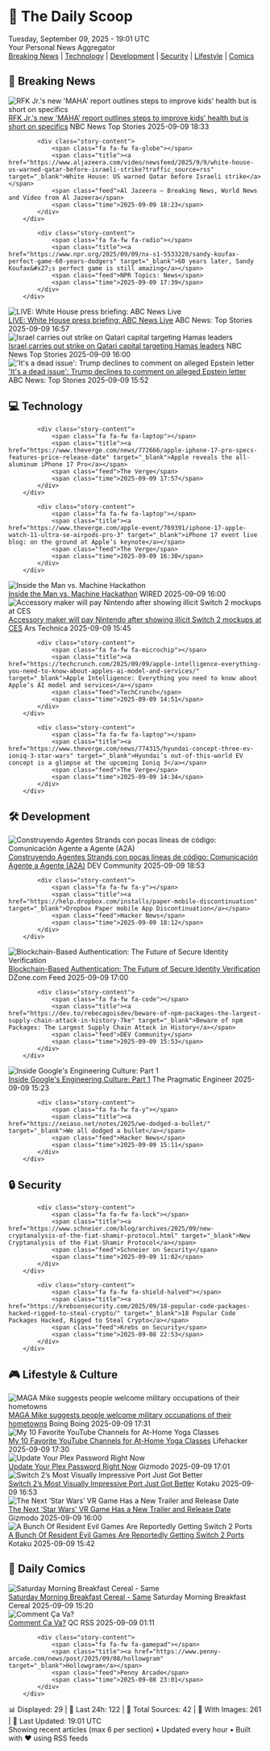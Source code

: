 <!-- Processing 54 RSS feeds at 2025-09-09 19:01:39 UTC -->
<!-- Processing: XKCD -->
<!-- Processing: Penny Arcade -->
<!-- Processing: Poorly Drawn Lines -->
<!-- Processing: Girl Genius -->
<!-- Processing: Dinosaur Comics -->
<!-- Processing: CNN Breaking News -->
<!-- Processing: Al Jazeera Breaking News -->
<!-- Processing: NPR News -->
<!-- Processing: Associated Press Breaking -->
<!-- Processing: NBC News Breaking -->
<!-- Processing: Guardian World News -->
<!-- Processing: O'Reilly Radar -->
<!-- Processing: Hacker News -->
<!-- Processing: Dev.to -->
<!-- Processing: It's FOSS -->
<!-- Processing: OMG! Ubuntu -->
<!-- Processing: Red Hat Blog -->
<!-- Processing: Ubuntu Blog -->
<!-- Processing: Coding Horror -->
<!-- Processing: The Pragmatic Engineer -->
<!-- Processing: Boing Boing -->
<!-- Generated 5 new posts out of 21 feeds processed -->
<div class="newspaper-header">
    <h1 class="newspaper-title">📰 The Daily Scoop</h1>
    <div class="newspaper-date">Tuesday, September 09, 2025 - 19:01 UTC</div>
    <div class="newspaper-subtitle">Your Personal News Aggregator</div>
</div>

<div class="newspaper-nav">
    <a href="#breaking">Breaking News</a> |
    <a href="#tech">Technology</a> |
    <a href="#dev">Development</a> |
    <a href="#security">Security</a> |
    <a href="#lifestyle">Lifestyle</a> |
    <a href="#webcomics">Comics</a>
</div>

<div class="news-section breaking-news" id="breaking">
<h2 class="section-header">🚨 Breaking News</h2>
<div class="stories-container">
<div class="story">
            <img src="https://media-cldnry.s-nbcnews.com/image/upload/t_fit_1500w/rockcms/2025-08/250808-robert-f-kennedy-jr-ice-cream-ew-1245p-678222.jpg" alt="RFK Jr.&#x27;s new &#x27;MAHA&#x27; report outlines steps to improve kids&#x27; health but is short on specifics" class="story-image" loading="lazy" onerror="this.style.display='none'">
            <div class="story-content">
                <span class="fa fa-fw fa-broadcast-tower"></span>
                <span class="title"><a href="https://www.nbcnews.com/health/kids-health/kennedys-new-maha-report-outlines-steps-improve-kids-health-short-spec-rcna223893" target="_blank">RFK Jr.&#x27;s new &#x27;MAHA&#x27; report outlines steps to improve kids&#x27; health but is short on specifics</a></span>
                <span class="feed">NBC News Top Stories</span>
                <span class="time">2025-09-09 18:33</span>
            </div>
        </div>
<div class="story">
            
            <div class="story-content">
                <span class="fa fa-fw fa-globe"></span>
                <span class="title"><a href="https://www.aljazeera.com/video/newsfeed/2025/9/9/white-house-us-warned-qatar-before-israeli-strike?traffic_source=rss" target="_blank">White House: US warned Qatar before Israeli strike</a></span>
                <span class="feed">Al Jazeera – Breaking News, World News and Video from Al Jazeera</span>
                <span class="time">2025-09-09 18:23</span>
            </div>
        </div>
<div class="story">
            
            <div class="story-content">
                <span class="fa fa-fw fa-radio"></span>
                <span class="title"><a href="https://www.npr.org/2025/09/09/nx-s1-5533220/sandy-koufax-perfect-game-60-years-dodgers" target="_blank">60 years later, Sandy Koufax&#x27;s perfect game is still amazing</a></span>
                <span class="feed">NPR Topics: News</span>
                <span class="time">2025-09-09 17:39</span>
            </div>
        </div>
<div class="story">
            <img src="https://s.abcnews.com/images/Live/abc_news_live-abc-ml-250210_1739199021469_hpMain_4x3t_384.jpg" alt="LIVE:  White House press briefing: ABC News Live" class="story-image" loading="lazy" onerror="this.style.display='none'">
            <div class="story-content">
                <span class="fa fa-fw fa-tv"></span>
                <span class="title"><a href="https://abcnews.go.com/Live/video/abcnews-live-41463246" target="_blank">LIVE:  White House press briefing: ABC News Live</a></span>
                <span class="feed">ABC News: Top Stories</span>
                <span class="time">2025-09-09 16:57</span>
            </div>
        </div>
<div class="story">
            <img src="https://media-cldnry.s-nbcnews.com/image/upload/t_fit_1500w/mpx/2704722219/2025_09/1757433602069_now_mnn_israel_blast_qatar_250909_1920x1080-yo3oi2.jpg" alt="Israel carries out strike on Qatari capital targeting Hamas leaders" class="story-image" loading="lazy" onerror="this.style.display='none'">
            <div class="story-content">
                <span class="fa fa-fw fa-broadcast-tower"></span>
                <span class="title"><a href="https://www.nbcnews.com/now/video/israel-carries-out-strike-on-qatari-capital-targeting-hamas-leaders-247184453755" target="_blank">Israel carries out strike on Qatari capital targeting Hamas leaders</a></span>
                <span class="feed">NBC News Top Stories</span>
                <span class="time">2025-09-09 16:00</span>
            </div>
        </div>
<div class="story">
            <img src="https://s.abcnews.com/images/US/donald-trump-5-gty-gmh-250909_1757422056677_hpMain_4x3t_384.jpg" alt="&#x27;It&#x27;s a dead issue&#x27;: Trump declines to comment on alleged Epstein letter" class="story-image" loading="lazy" onerror="this.style.display='none'">
            <div class="story-content">
                <span class="fa fa-fw fa-tv"></span>
                <span class="title"><a href="https://abcnews.go.com/Politics/dead-issue-trump-declines-comment-alleged-epstein-birthday/story?id=125396648" target="_blank">&#x27;It&#x27;s a dead issue&#x27;: Trump declines to comment on alleged Epstein letter</a></span>
                <span class="feed">ABC News: Top Stories</span>
                <span class="time">2025-09-09 15:52</span>
            </div>
        </div>
</div>
</div>
<div class="news-section tech-news" id="tech">
<h2 class="section-header">💻 Technology</h2>
<div class="stories-container">
<div class="story">
            
            <div class="story-content">
                <span class="fa fa-fw fa-laptop"></span>
                <span class="title"><a href="https://www.theverge.com/news/772666/apple-iphone-17-pro-specs-features-price-release-date" target="_blank">Apple reveals the all-aluminum iPhone 17 Pro</a></span>
                <span class="feed">The Verge</span>
                <span class="time">2025-09-09 17:57</span>
            </div>
        </div>
<div class="story">
            
            <div class="story-content">
                <span class="fa fa-fw fa-laptop"></span>
                <span class="title"><a href="https://www.theverge.com/apple-event/769391/iphone-17-apple-watch-11-ultra-se-airpods-pro-3" target="_blank">iPhone 17 event live blog: on the ground at Apple’s keynote</a></span>
                <span class="feed">The Verge</span>
                <span class="time">2025-09-09 16:30</span>
            </div>
        </div>
<div class="story">
            <img src="https://media.wired.com/photos/68bf2c88f168795f796b6a27/master/pass/Model-Behavior-Hackathon-Pits-Humans-against-AI-Agents-Business.jpg" alt="Inside the Man vs. Machine Hackathon" class="story-image" loading="lazy" onerror="this.style.display='none'">
            <div class="story-content">
                <span class="fa fa-fw fa-bolt"></span>
                <span class="title"><a href="https://www.wired.com/story/san-francisco-hackathon-man-vs-machine/" target="_blank">Inside the Man vs. Machine Hackathon</a></span>
                <span class="feed">WIRED</span>
                <span class="time">2025-09-09 16:00</span>
            </div>
        </div>
<div class="story">
            <img src="https://cdn.arstechnica.net/wp-content/uploads/2025/01/switch2mockup2-500x500.png" alt="Accessory maker will pay Nintendo after showing illicit Switch 2 mockups at CES" class="story-image" loading="lazy" onerror="this.style.display='none'">
            <div class="story-content">
                <span class="fa fa-fw fa-cog"></span>
                <span class="title"><a href="https://arstechnica.com/gaming/2025/09/accessory-maker-will-pay-nintendo-after-showing-illicit-switch-2-mockups-at-ces/" target="_blank">Accessory maker will pay Nintendo after showing illicit Switch 2 mockups at CES</a></span>
                <span class="feed">Ars Technica</span>
                <span class="time">2025-09-09 15:45</span>
            </div>
        </div>
<div class="story">
            
            <div class="story-content">
                <span class="fa fa-fw fa-microchip"></span>
                <span class="title"><a href="https://techcrunch.com/2025/09/09/apple-intelligence-everything-you-need-to-know-about-apples-ai-model-and-services/" target="_blank">Apple Intelligence: Everything you need to know about Apple’s AI model and services</a></span>
                <span class="feed">TechCrunch</span>
                <span class="time">2025-09-09 14:51</span>
            </div>
        </div>
<div class="story">
            
            <div class="story-content">
                <span class="fa fa-fw fa-laptop"></span>
                <span class="title"><a href="https://www.theverge.com/news/774315/hyundai-concept-three-ev-ioniq-3-star-wars" target="_blank">Hyundai’s out-of-this-world EV concept is a glimpse at the upcoming Ioniq 3</a></span>
                <span class="feed">The Verge</span>
                <span class="time">2025-09-09 14:34</span>
            </div>
        </div>
</div>
</div>
<div class="news-section dev-news" id="dev">
<h2 class="section-header">🛠️ Development</h2>
<div class="stories-container">
<div class="story">
            <img src="https://media2.dev.to/dynamic/image/width=800%2Cheight=%2Cfit=scale-down%2Cgravity=auto%2Cformat=auto/https%3A%2F%2Fdev-to-uploads.s3.amazonaws.com%2Fuploads%2Fuser%2Fprofile_image%2F717518%2Fb550b165-b8b9-405d-acfb-e5dc846765b0.png" alt="Construyendo Agentes Strands con pocas líneas de código: Comunicación Agente a Agente (A2A)" class="story-image" loading="lazy" onerror="this.style.display='none'">
            <div class="story-content">
                <span class="fa fa-fw fa-code"></span>
                <span class="title"><a href="https://dev.to/aws-espanol/construyendo-agentes-strands-con-pocas-lineas-de-codigo-comunicacion-agente-a-agente-a2a-gdk" target="_blank">Construyendo Agentes Strands con pocas líneas de código: Comunicación Agente a Agente (A2A)</a></span>
                <span class="feed">DEV Community</span>
                <span class="time">2025-09-09 18:53</span>
            </div>
        </div>
<div class="story">
            
            <div class="story-content">
                <span class="fa fa-fw fa-y"></span>
                <span class="title"><a href="https://help.dropbox.com/installs/paper-mobile-discontinuation" target="_blank">Dropbox Paper mobile App Discontinuation</a></span>
                <span class="feed">Hacker News</span>
                <span class="time">2025-09-09 18:12</span>
            </div>
        </div>
<div class="story">
            <img src="https://dz2cdn1.dzone.com/thumbnail?fid=18606632&w=600" alt="Blockchain-Based Authentication: The Future of Secure Identity Verification" class="story-image" loading="lazy" onerror="this.style.display='none'">
            <div class="story-content">
                <span class="fa fa-fw fa-newspaper"></span>
                <span class="title"><a href="https://dzone.com/articles/blockchain-authentication-secure-identity-verification" target="_blank">Blockchain-Based Authentication: The Future of Secure Identity Verification</a></span>
                <span class="feed">DZone.com Feed</span>
                <span class="time">2025-09-09 17:00</span>
            </div>
        </div>
<div class="story">
            
            <div class="story-content">
                <span class="fa fa-fw fa-code"></span>
                <span class="title"><a href="https://dev.to/rebecagoisdev/beware-of-npm-packages-the-largest-supply-chain-attack-in-history-7ke" target="_blank">Beware of npm Packages: The Largest Supply Chain Attack in History</a></span>
                <span class="feed">DEV Community</span>
                <span class="time">2025-09-09 15:53</span>
            </div>
        </div>
<div class="story">
            <img src="https://substack-post-media.s3.amazonaws.com/public/images/5542514b-fea4-4eda-a571-ed93f44711ff_420x300.png" alt="Inside Google&#x27;s Engineering Culture: Part 1" class="story-image" loading="lazy" onerror="this.style.display='none'">
            <div class="story-content">
                <span class="fa fa-fw fa-wrench"></span>
                <span class="title"><a href="https://newsletter.pragmaticengineer.com/p/google" target="_blank">Inside Google&#x27;s Engineering Culture: Part 1</a></span>
                <span class="feed">The Pragmatic Engineer</span>
                <span class="time">2025-09-09 15:23</span>
            </div>
        </div>
<div class="story">
            
            <div class="story-content">
                <span class="fa fa-fw fa-y"></span>
                <span class="title"><a href="https://xeiaso.net/notes/2025/we-dodged-a-bullet/" target="_blank">We all dodged a bullet</a></span>
                <span class="feed">Hacker News</span>
                <span class="time">2025-09-09 15:11</span>
            </div>
        </div>
</div>
</div>
<div class="news-section security-news" id="security">
<h2 class="section-header">🔒 Security</h2>
<div class="stories-container">
<div class="story">
            
            <div class="story-content">
                <span class="fa fa-fw fa-lock"></span>
                <span class="title"><a href="https://www.schneier.com/blog/archives/2025/09/new-cryptanalysis-of-the-fiat-shamir-protocol.html" target="_blank">New Cryptanalysis of the Fiat-Shamir Protocol</a></span>
                <span class="feed">Schneier on Security</span>
                <span class="time">2025-09-09 11:02</span>
            </div>
        </div>
<div class="story">
            
            <div class="story-content">
                <span class="fa fa-fw fa-shield-halved"></span>
                <span class="title"><a href="https://krebsonsecurity.com/2025/09/18-popular-code-packages-hacked-rigged-to-steal-crypto/" target="_blank">18 Popular Code Packages Hacked, Rigged to Steal Crypto</a></span>
                <span class="feed">Krebs on Security</span>
                <span class="time">2025-09-08 22:53</span>
            </div>
        </div>
</div>
</div>
<div class="news-section lifestyle-news" id="lifestyle">
<h2 class="section-header">🎮 Lifestyle & Culture</h2>
<div class="stories-container">
<div class="story">
            <img src="https://i0.wp.com/boingboing.net/wp-content/uploads/2025/08/shutterstock_2639942717-e1756488851256.jpg?fit=768%2C512&amp;quality=60&amp;ssl=1" alt="MAGA Mike suggests people welcome military occupations of their hometowns" class="story-image" loading="lazy" onerror="this.style.display='none'">
            <div class="story-content">
                <span class="fa fa-fw fa-arrow-right"></span>
                <span class="title"><a href="https://boingboing.net/2025/09/09/maga-mike-suggest-people-welcome-military-occupations-of-their-home-towns.html" target="_blank">MAGA Mike suggests people welcome military occupations of their hometowns</a></span>
                <span class="feed">Boing Boing</span>
                <span class="time">2025-09-09 17:31</span>
            </div>
        </div>
<div class="story">
            <img src="https://lifehacker.com/imagery/articles/01JC3W31N7SJZMXNSV702PQ1HX/hero-image.jpg" alt="My 10 Favorite YouTube Channels for At-Home Yoga Classes" class="story-image" loading="lazy" onerror="this.style.display='none'">
            <div class="story-content">
                <span class="fa fa-fw fa-life-ring"></span>
                <span class="title"><a href="https://lifehacker.com/health/best-yoga-youtube-channels?utm_medium=RSS" target="_blank">My 10 Favorite YouTube Channels for At-Home Yoga Classes</a></span>
                <span class="feed">Lifehacker</span>
                <span class="time">2025-09-09 17:30</span>
            </div>
        </div>
<div class="story">
            <img src="https://gizmodo.com/app/uploads/2025/03/Plex_hero.jpg" alt="Update Your Plex Password Right Now" class="story-image" loading="lazy" onerror="this.style.display='none'">
            <div class="story-content">
                <span class="fa fa-fw fa-computer"></span>
                <span class="title"><a href="https://gizmodo.com/update-your-plex-password-right-now-2000656067" target="_blank">Update Your Plex Password Right Now</a></span>
                <span class="feed">Gizmodo</span>
                <span class="time">2025-09-09 17:01</span>
            </div>
        </div>
<div class="story">
            <img src="https://kotaku.com/app/uploads/2024/10/ada119b012810a1953657ff020375603.jpg" alt="Switch 2’s Most Visually Impressive Port Just Got Better" class="story-image" loading="lazy" onerror="this.style.display='none'">
            <div class="story-content">
                <span class="fa fa-fw fa-gamepad"></span>
                <span class="title"><a href="https://kotaku.com/star-wars-outlaws-switch-2-port-patch-is-it-good-2000624465" target="_blank">Switch 2’s Most Visually Impressive Port Just Got Better</a></span>
                <span class="feed">Kotaku</span>
                <span class="time">2025-09-09 16:53</span>
            </div>
        </div>
<div class="story">
            <img src="https://gizmodo.com/app/uploads/2025/09/Star-Wars-Beyond-Victory.jpg" alt="The Next ‘Star Wars’ VR Game Has a New Trailer and Release Date" class="story-image" loading="lazy" onerror="this.style.display='none'">
            <div class="story-content">
                <span class="fa fa-fw fa-computer"></span>
                <span class="title"><a href="https://gizmodo.com/star-wars-beyond-victory-vr-release-date-trailer-2000655685" target="_blank">The Next ‘Star Wars’ VR Game Has a New Trailer and Release Date</a></span>
                <span class="feed">Gizmodo</span>
                <span class="time">2025-09-09 16:00</span>
            </div>
        </div>
<div class="story">
            <img src="https://kotaku.com/app/uploads/2024/07/c71b0156783d163d32b709bee66d27bc.jpg" alt="A Bunch Of Resident Evil Games Are Reportedly Getting Switch 2 Ports" class="story-image" loading="lazy" onerror="this.style.display='none'">
            <div class="story-content">
                <span class="fa fa-fw fa-gamepad"></span>
                <span class="title"><a href="https://kotaku.com/a-bunch-of-resident-evil-games-are-reportedly-getting-switch-2-ports-2000624442" target="_blank">A Bunch Of Resident Evil Games Are Reportedly Getting Switch 2 Ports</a></span>
                <span class="feed">Kotaku</span>
                <span class="time">2025-09-09 15:42</span>
            </div>
        </div>
</div>
</div>
<div class="news-section webcomics-section" id="webcomics">
<h2 class="section-header">🎨 Daily Comics</h2>
<div class="stories-container">
<div class="story">
            <img src="https://www.smbc-comics.com/comics/1757395025-20250909.png" alt="Saturday Morning Breakfast Cereal - Same" class="story-image" loading="lazy" onerror="this.style.display='none'">
            <div class="story-content">
                <span class="fa fa-fw fa-smile"></span>
                <span class="title"><a href="https://www.smbc-comics.com/comic/same-2" target="_blank">Saturday Morning Breakfast Cereal - Same</a></span>
                <span class="feed">Saturday Morning Breakfast Cereal</span>
                <span class="time">2025-09-09 15:20</span>
            </div>
        </div>
<div class="story">
            <img src="http://www.questionablecontent.net/comics/5653.png" alt="Comment Ça Va?" class="story-image" loading="lazy" onerror="this.style.display='none'">
            <div class="story-content">
                <span class="fa fa-fw fa-music"></span>
                <span class="title"><a href="http://questionablecontent.net/view.php?comic=5653" target="_blank">Comment Ça Va?</a></span>
                <span class="feed">QC RSS</span>
                <span class="time">2025-09-09 01:11</span>
            </div>
        </div>
<div class="story">
            
            <div class="story-content">
                <span class="fa fa-fw fa-gamepad"></span>
                <span class="title"><a href="https://www.penny-arcade.com/news/post/2025/09/08/hollowgram" target="_blank">Hollowgram</a></span>
                <span class="feed">Penny Arcade</span>
                <span class="time">2025-09-08 23:01</span>
            </div>
        </div>
</div>
</div>

<div class="newspaper-footer">
    <div class="stats">
        📊 Displayed: 29 | 📅 Last 24h: 122 | 📡 Total Sources: 42 | 📸 With Images: 261 |
        🔄 Last Updated: 19:01 UTC
    </div>
    <div class="footer-note">
        Showing recent articles (max 6 per section) • Updated every hour • Built with ❤️ using RSS feeds
    </div>
</div>
